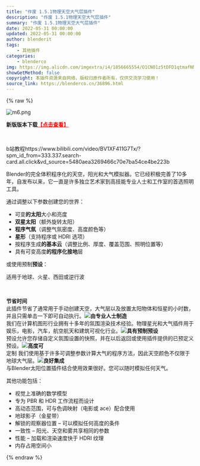 ```yaml
---
title: "作废 1.5.1物理天空大气层插件"
description: "作废 1.5.1物理天空大气层插件"
summary: "作废 1.5.1物理天空大气层插件"
date: 2022-05-31 00:00:00
updated: 2022-05-31 00:00:00
author: blenderit
tags: 
    - 其他插件
categories:
    - blenderco
img: https://img.alicdn.com/imgextra/i4/1856665554/O1CN01z5tDFD1qtmafNNrK3_!!1856665554.jpg
showGetMethod: false
copyright: 本插件资源来自网络，版权归原作者所有，仅供交流学习使用！
source_link: https://blenderco.cn/36896.html
---
```


{% raw %}
<p><img class="aligncenter" src="https://img.alicdn.com/imgextra/i3/751044092/O1CN01tLphJN1g6BSd1smKj_!!751044092.png" alt="m6.png"></p><p><strong>新版版本下载<span style="color: #ff0000;"><a style="color: #ff0000;" href="https://blenderco.cn/?s=physical&amp;cat=">【点击查看】</a></span></strong></p><p> </p><p>b站教程https://www.bilibili.com/video/BV1XF411G7Tx/?spm_id_from=333.337.search-card.all.click&amp;vd_source=5480aea3269466c70e7ba54ce4be223b</p><p>Blender的完全体积程序化的天空，阳光和大气模拟器。它已经积极完善了10多年，自发布以来，它一直是许多独立艺术家到高技能专业人士和工作室的首选照明工具。</p><p>通过调整以下参数创建您的世界：</p><ul>
<li>可变<b>的太阳</b>大小和亮度</li>
<li><b>双星太阳</b>（额外旋转太阳）</li>
<li><b>程序气氛</b>（调整气氛密度、高度颜色等）</li>
<li><b>星形</b>（支持程序或 HDRI 选项）</li>
<li>按程序生成<b>的基本云</b>（调整比例、厚度、覆盖范围、照明位置等）</li>
<li>具有可变高度<b>的程序化接地</b>层</li>
</ul><p>或使用预制<b>预设</b>：</p><p>适用于地球、火星、西田或逆行波</p><p> </p><div><b>节省时间</b><br>
此插件节省了通常用于手动创建天空，大气层以及放置太阳物体和恒星的小时数，并且只需单击一下即可自动执行。<img src="https://img.c4dco.com/img/C4Dmx20220307151258.png"><b>由专业人士制造</b><br>
我们在计算机图形行业拥有十多年的氛围渲染技术经验。物理星光和大气插件用于娱乐，电影，汽车，航空航天和建筑可视化行业。<img src="https://img.c4dco.com/img/C4Dmx20220307151307.png"><b>具有预制预设</b><br>
预设允许您存储自定义氛围设置的快照，并在以后返回或使用插件提供的已预定义预设。<img src="https://img.c4dco.com/img/C4Dmx20220307151315.png"><b>高度可</b><br>
定制 我们使用基于许多可调整参数计算大气的程序方法，因此天空颜色不仅限于地球大气层。<img src="https://img.c4dco.com/img/C4Dmx20220307151325.png"><b>良好集成</b><br>
与Blender太阳位置插件结合使用效果很好。您可以随时模拟任何天气。</div><p>其他功能包括：</p><ul>
<li>视觉上准确的数学模型</li>
<li>专为 PBR 和 HDR 工作流程而设计</li>
<li>高动态范围，可与色调映射（电影或 ace）配合使用</li>
<li>地球影子（金星带）</li>
<li>解锁的观察器位置 – 可以模拟任何高度的条件</li>
<li>一致性 – 阳光、天空和雾共享相同的参数</li>
<li>性能 – 加载和渲染速度快于 HDRI 纹理</li>
<li>内存占用空间小</li>
</ul>
<div style="display: none">blenderco</div>
{% endraw %}